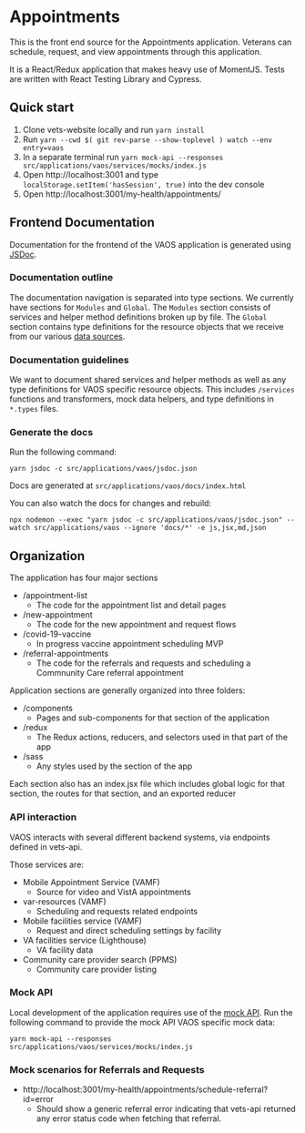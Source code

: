 # Appointments

This is the front end source for the Appointments application. Veterans can schedule, request, and view appointments through this application.

It is a React/Redux application that makes heavy use of MomentJS. Tests are written with React Testing Library and Cypress.

## Quick start

1. Clone vets-website locally and run `yarn install`
2. Run `yarn --cwd $( git rev-parse --show-toplevel ) watch --env entry=vaos`
3. In a separate terminal run `yarn mock-api --responses src/applications/vaos/services/mocks/index.js`
4. Open http://localhost:3001 and type `localStorage.setItem('hasSession', true)` into the dev console
5. Open http://localhost:3001/my-health/appointments/

## Frontend Documentation

Documentation for the frontend of the VAOS application is generated using [JSDoc](https://jsdoc.app/).

### Documentation outline

The documentation navigation is separated into type sections. We currently have sections for `Modules` and `Global`. The `Modules` section consists of services and helper method definitions broken up by file. The `Global` section contains type definitions for the resource objects that we receive from our various [data sources](https://github.com/department-of-veterans-affairs/vets-website/tree/main/src/applications/vaos#api-interaction).

### Documentation guidelines

We want to document shared services and helper methods as well as any type definitions for VAOS specific resource objects. This includes `/services` functions and transformers, mock data helpers, and type definitions in `*.types` files.

### Generate the docs

Run the following command:

```
yarn jsdoc -c src/applications/vaos/jsdoc.json
```

Docs are generated at `src/applications/vaos/docs/index.html`

You can also watch the docs for changes and rebuild:

```
npx nodemon --exec "yarn jsdoc -c src/applications/vaos/jsdoc.json" --watch src/applications/vaos --ignore 'docs/*' -e js,jsx,md,json
```

## Organization

The application has four major sections

- /appointment-list
  - The code for the appointment list and detail pages
- /new-appointment
  - The code for the new appointment and request flows
- /covid-19-vaccine
  - In progress vaccine appointment scheduling MVP
- /referral-appointments
  - The code for the referrals and requests and scheduling a Commnunity Care referral appointment

Application sections are generally organized into three folders:

- /components
  - Pages and sub-components for that section of the application
- /redux
  - The Redux actions, reducers, and selectors used in that part of the app
- /sass
  - Any styles used by the section of the app

Each section also has an index.jsx file which includes global logic for that section, the routes for that section, and an exported reducer

### API interaction

VAOS interacts with several different backend systems, via endpoints defined in vets-api.

Those services are:

- Mobile Appointment Service (VAMF)
  - Source for video and VistA appointments
- var-resources (VAMF)
  - Scheduling and requests related endpoints
- Mobile facilities service (VAMF)
  - Request and direct scheduling settings by facility
- VA facilities service (Lighthouse)
  - VA facility data
- Community care provider search (PPMS)
  - Community care provider listing

### Mock API

Local development of the application requires use of the [mock API](https://github.com/department-of-veterans-affairs/vets-website#running-a-mock-api-for-local-development). Run the following command to provide the mock API VAOS specific mock data:

```
yarn mock-api --responses src/applications/vaos/services/mocks/index.js
```
### Mock scenarios for Referrals and Requests

- http://localhost:3001/my-health/appointments/schedule-referral?id=error
  - Should show a generic referral error indicating that vets-api returned any error status code when fetching that referral.

